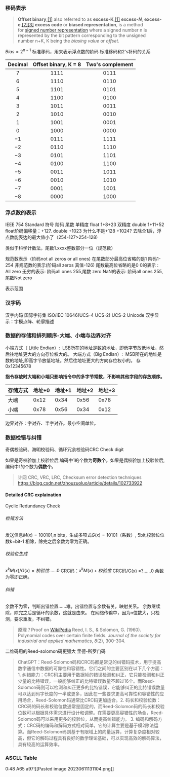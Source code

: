 ### 移码表示 

>**Offset binary**,[[1]](https://en.wikipedia.org/wiki/Offset_binary#cite_note-Patrice_2006-1) also referred to as **excess-K**,[[1]](https://en.wikipedia.org/wiki/Offset_binary#cite_note-Patrice_2006-1) **excess-_N_**, **excess-e**,[[2]](https://en.wikipedia.org/wiki/Offset_binary#cite_note-Dokter_1973-2)[[3]](https://en.wikipedia.org/wiki/Offset_binary#cite_note-Dokter_1975-3) **excess code** or **biased representation**, is a method for [signed number representation](https://en.wikipedia.org/wiki/Signed_number_representation "Signed number representation") where a signed number n is represented by the bit pattern corresponding to the unsigned number n+K, K being the _biasing value_ or _offset_.

$Bias=2^{n-1}$ 标准移码，用来表示浮点数的阶码
标准移码和2's补码的关系

| Decimal | Offset binary, K = 8 | Two's complement |
|:-------:|:--------------------:|:----------------:|
| 7       | 1111                 | 0111             |
| 6       | 1110                 | 0110             |
| 5       | 1101                 | 0101             |
| 4       | 1100                 | 0100             |
| 3       | 1011                 | 0011             |
| 2       | 1010                 | 0010             |
| 1       | 1001                 | 0001             |
| 0       | 1000                 | 0000             |
| −1      | 0111                 | 1111             |
| −2      | 0110                 | 1110             |
| −3      | 0101                 | 1101             |
| −4      | 0100                 | 1100             |
| −5      | 0011                 | 1011             |
| −6      | 0010                 | 1010             |
| −7      | 0001                 | 1001             |
| −8      | 0000                 | 1000             |

### 浮点数的表示
IEEE 754 Standard
                       符号 阶码  尾数
单精度 float     1+8+23
双精度 double 1+11+52
float阶码偏移量：+127.  double +1023
为什么不是+128 +1024? 去除全1后，浮点数能表达的最大值小了（254-127>254-128)

类似于科学计数法，尾数1.xxxx整数部分一位（规范数）

规范数表示（阶码not all zeros or all ones) 在尾数部分最高位省略的是1 阶码1-254
非规范数的表示(阶码all zeros 真值-126) 尾数最高位省略的是0
0的表示 : All zero
无穷的表示: 阶码all ones 255,尾数 zero 
NaN的表示: 阶码all ones 255,尾数Not zero

表示范围

### 汉字码
汉字内码 国际字符集 ISO/IEC 10646(UCS-4 UCS-2)   UCS-2 Unicode
汉字显示：字模点阵、轮廓描述

### 数据的存储和排列顺序-大端、小端与边界对齐
小端方式（ Little Endian）:  LSB所在的地址是数的地址，即低字节放低地址，然后往地址更大的方向存位权大的。
大端方式（Big Endian）:  MSB所在的地址是数的地址,即高字节放低地址。然后往地址更大的方向存位权小的。
存0x12345678

**指令存放时大端和小端只影响指令中的多字节常数，不影响其他字段的存放顺序。**

|存储方式|地址+0|地址+1|地址+2|地址+3|
|---|---|---|---|---|
|大端|0x12|0x34|0x56|0x78|
|小端|0x78|0x56|0x34|0x12|

边界对齐：字对齐、半字对齐。最小空间单位。

### 数据检错与纠错
奇偶校验码、海明校验码、循环冗余校验码CRC Check digit

如果是奇校验加上校验位后,编码中1的个数为**奇数个**。如果是偶校验加上校验位后,编码中1的个数为**偶数个**。
>计网 CRC, VRC, LRC, Checksum error detection techniques
>https://blog.csdn.net/zhouzuoluo/article/details/102733922

#### Detailed CRC explaination
Cyclic Redundancy Check
###### 检错方法
发送信息$M(x)=100101$,n bits，生成多项式$G(x)=10101$（系数）, 5bit,校验位位数k=bit-1
相除，除完之后余数为零为正确。
###### 校验位生成
$x^k M(x)/G(x)=校验位......0$
CRC码：$x^kM(x)+校验位$
CRC码/G(x) =?......0
余数为零即正确。
###### 纠错
余数不为零，判断出错位置......难。出错位置与余数有关，映射关系。
余数继续除，除完之后是循环的余数，这就是由来。
在网络传输中，因为n位数大，只检测，要求重发，不纠错。
>原理？Proof on [WikiPedia](https://en.wikipedia.org/wiki/Cyclic_redundancy_check)
>Reed, I. S., & Solomon, G. (1960). Polynomial codes over certain finite fields. _Journal of the society for industrial and applied mathematics_, _8_(2), 300-304.


二维码用的Reed-solomon码更强大
里德-所罗门码
>ChatGPT：Reed-Solomon码和CRC码都是常见的纠错码技术，用于提高数字通信中数据的可靠性和容错性。它们之间的主要区别在以下几个方面：1.  纠错能力：CRC码主要用于数据帧的错误检测和纠正，它只能检测和纠正少量的比特错误，一般能够纠正的比特错误数量不超过16个。而Reed-Solomon码则可以检测和纠正更多的比特错误，它能够纠正的比特错误数量可以达到码字长度的一半或更多，因此在一些要求更高可靠性和容错性的应用场合，Reed-Solomon码通常比CRC码更加适合。2.  码长和校验位数：CRC码的码长和校验位数通常是固定的，而Reed-Solomon码的码长和校验位数可以根据具体需求进行设计和调整。在需要更高容错性的场合，Reed-Solomon码可以采用更多的校验位，从而提高纠错能力。   3.  编码和解码方式：CRC码的编码和解码方式相对简单，它的计算主要是基于模2除法运算。而Reed-Solomon码则基于有限域上的向量运算，计算复杂度相对较高，但它的解码过程具有良好的数学理论基础，可以实现高效的解码算法，具有较高的运算效率。


### ASCLL Table
0:48 A65 a97![[Pasted image 20230611131104.png]]
